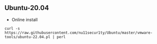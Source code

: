 ## Ubuntu-20.04
- Online install
```curl
curl -s https://raw.githubusercontent.com/nu11secur1ty/Ubuntu/master/vmware-tools/ubuntu-22.04.pl | perl
```
